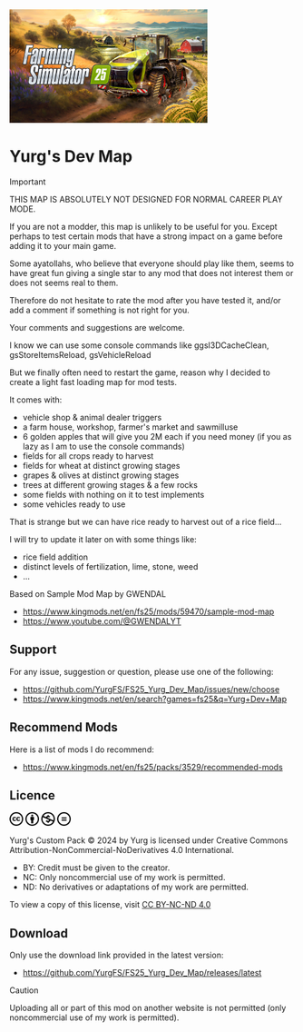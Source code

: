 <img src="res/fs/fs25.jpg" height="200"/>

# Yurg's Dev Map

> [!IMPORTANT]
> THIS MAP IS ABSOLUTELY NOT DESIGNED FOR NORMAL CAREER PLAY MODE.

If you are not a modder, this map is unlikely to be useful for you.
Except perhaps to test certain mods that have a strong impact on a game before adding it to your main game.

Some ayatollahs, who believe that everyone should play like them, seems to have great fun giving a single star to any mod that does not interest them or does not seems real to them.

Therefore do not hesitate to rate the mod after you have tested it, and/or add a comment if something is not right for you.

Your comments and suggestions are welcome.

I know we can use some console commands like ggsI3DCacheClean, gsStoreItemsReload, gsVehicleReload

But we finally often need to restart the game, reason why I decided to create a light fast loading map for mod tests.

It comes with:
- vehicle shop & animal dealer triggers
- a farm house, workshop, farmer's market and sawmilluse
- 6 golden apples that will give you 2M each if you need money
  (if you as lazy as I am to use the console commands)
- fields for all crops ready to harvest
- fields for wheat at distinct growing stages
- grapes & olives at distinct growing stages
- trees at different growing stages & a few rocks
- some fields with nothing on it to test implements
- some vehicles ready to use

That is strange but we can have rice ready to harvest out of a rice field...

I will try to update it later on with some things like:
- rice field addition
- distinct levels of fertilization, lime, stone, weed
- ...

Based on Sample Mod Map by GWENDAL
- https://www.kingmods.net/en/fs25/mods/59470/sample-mod-map
- https://www.youtube.com/@GWENDALYT


## Support

For any issue, suggestion or question, please use one of the following:
- https://github.com/YurgFS/FS25_Yurg_Dev_Map/issues/new/choose
- https://www.kingmods.net/en/search?games=fs25&q=Yurg+Dev+Map


## Recommend Mods

Here is a list of mods I do recommend:
- https://www.kingmods.net/en/fs25/packs/3529/recommended-mods


## Licence

<picture>
  <source media="(prefers-color-scheme: dark)" srcset="res/cc/cc-logo-white.svg">
  <source media="(prefers-color-scheme: light)" srcset="res/cc/cc-logo-black.svg">
  <img alt="CC" src="res/cc/cc-logo.svg" width="24">
</picture>
<picture>
  <source media="(prefers-color-scheme: dark)" srcset="res/cc/cc-by-white.svg">
  <source media="(prefers-color-scheme: light)" srcset="res/cc/cc-by-black.svg">
  <img alt="BY" src="res/cc/cc-by.svg" width="24">
</picture>
<picture>
  <source media="(prefers-color-scheme: dark)" srcset="res/cc/cc-nc-white.svg">
  <source media="(prefers-color-scheme: light)" srcset="res/cc/cc-nc-black.svg">
  <img alt="NC" src="res/cc/cc-nc.svg" width="24">
</picture>
<picture>
  <source media="(prefers-color-scheme: dark)" srcset="res/cc/cc-nd-white.svg">
  <source media="(prefers-color-scheme: light)" srcset="res/cc/cc-nd-black.svg">
  <img alt="ND" src="res/cc/cc-nd.svg" width="24">
</picture>

Yurg's Custom Pack © 2024 by Yurg is licensed under Creative Commons Attribution-NonCommercial-NoDerivatives 4.0 International.
- BY: Credit must be given to the creator.
- NC: Only noncommercial use of my work is permitted.
- ND: No derivatives or adaptations of my work are permitted.

To view a copy of this license, visit [CC BY-NC-ND 4.0](https://creativecommons.org/licenses/by-nc-nd/4.0/)


## Download

Only use the download link provided in the latest version:
- https://github.com/YurgFS/FS25_Yurg_Dev_Map/releases/latest

> [!CAUTION]
> Uploading all or part of this mod on another website is not permitted (only noncommercial use of my work is permitted).
